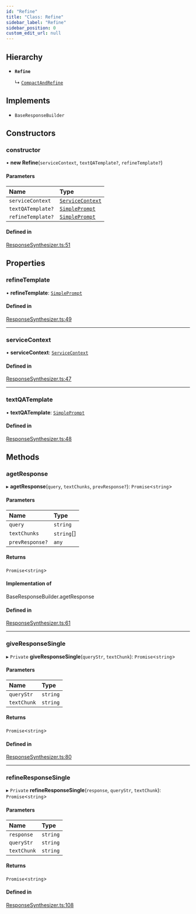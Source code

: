 ```yaml
---
id: "Refine"
title: "Class: Refine"
sidebar_label: "Refine"
sidebar_position: 0
custom_edit_url: null
---
```


## Hierarchy

- **`Refine`**

  ↳ [`CompactAndRefine`](CompactAndRefine.md)

## Implements

- `BaseResponseBuilder`

## Constructors

### constructor

• **new Refine**(`serviceContext`, `textQATemplate?`, `refineTemplate?`)

#### Parameters

| Name | Type |
| :------ | :------ |
| `serviceContext` | [`ServiceContext`](../interfaces/ServiceContext.md) |
| `textQATemplate?` | [`SimplePrompt`](../modules.md#simpleprompt) |
| `refineTemplate?` | [`SimplePrompt`](../modules.md#simpleprompt) |

#### Defined in

[ResponseSynthesizer.ts:51](https://github.com/run-llama/llamascript/blob/df4b1ad/packages/core/src/ResponseSynthesizer.ts#L51)

## Properties

### refineTemplate

• **refineTemplate**: [`SimplePrompt`](../modules.md#simpleprompt)

#### Defined in

[ResponseSynthesizer.ts:49](https://github.com/run-llama/llamascript/blob/df4b1ad/packages/core/src/ResponseSynthesizer.ts#L49)

___

### serviceContext

• **serviceContext**: [`ServiceContext`](../interfaces/ServiceContext.md)

#### Defined in

[ResponseSynthesizer.ts:47](https://github.com/run-llama/llamascript/blob/df4b1ad/packages/core/src/ResponseSynthesizer.ts#L47)

___

### textQATemplate

• **textQATemplate**: [`SimplePrompt`](../modules.md#simpleprompt)

#### Defined in

[ResponseSynthesizer.ts:48](https://github.com/run-llama/llamascript/blob/df4b1ad/packages/core/src/ResponseSynthesizer.ts#L48)

## Methods

### agetResponse

▸ **agetResponse**(`query`, `textChunks`, `prevResponse?`): `Promise`<`string`\>

#### Parameters

| Name | Type |
| :------ | :------ |
| `query` | `string` |
| `textChunks` | `string`[] |
| `prevResponse?` | `any` |

#### Returns

`Promise`<`string`\>

#### Implementation of

BaseResponseBuilder.agetResponse

#### Defined in

[ResponseSynthesizer.ts:61](https://github.com/run-llama/llamascript/blob/df4b1ad/packages/core/src/ResponseSynthesizer.ts#L61)

___

### giveResponseSingle

▸ `Private` **giveResponseSingle**(`queryStr`, `textChunk`): `Promise`<`string`\>

#### Parameters

| Name | Type |
| :------ | :------ |
| `queryStr` | `string` |
| `textChunk` | `string` |

#### Returns

`Promise`<`string`\>

#### Defined in

[ResponseSynthesizer.ts:80](https://github.com/run-llama/llamascript/blob/df4b1ad/packages/core/src/ResponseSynthesizer.ts#L80)

___

### refineResponseSingle

▸ `Private` **refineResponseSingle**(`response`, `queryStr`, `textChunk`): `Promise`<`string`\>

#### Parameters

| Name | Type |
| :------ | :------ |
| `response` | `string` |
| `queryStr` | `string` |
| `textChunk` | `string` |

#### Returns

`Promise`<`string`\>

#### Defined in

[ResponseSynthesizer.ts:108](https://github.com/run-llama/llamascript/blob/df4b1ad/packages/core/src/ResponseSynthesizer.ts#L108)
